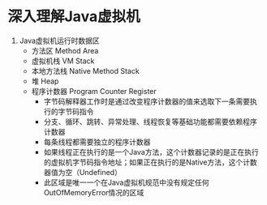 # 深入理解Java虚拟机

1. Java虚拟机运行时数据区
    - 方法区 Method Area
    - 虚拟机栈 VM Stack
    - 本地方法栈 Native Method Stack
    - 堆 Heap
    - 程序计数器 Program Counter Register
        - 字节码解释器工作时是通过改变程序计数器的值来选取下一条需要执行的字节码指令
        - 分支、循环、跳转、异常处理、线程恢复等基础功能都需要依赖程序计数器
        - 每条线程都需要独立的程序计数器
        - 如果线程正在执行的是一个Java方法，这个计数器记录的是正在执行的虚拟机字节码指令地址；如果正在执行的是Native方法，这个计数器值为空（Undefined）
        - 此区域是唯一一个在Java虚拟机规范中没有规定任何OutOfMemoryError情况的区域
